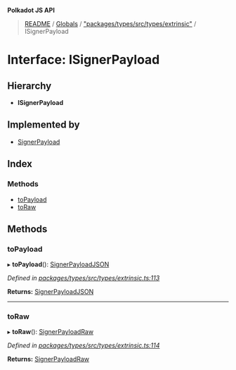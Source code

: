 **Polkadot JS API**

> [README](../README.md) / [Globals](../globals.md) / ["packages/types/src/types/extrinsic"](../modules/_packages_types_src_types_extrinsic_.md) / ISignerPayload

# Interface: ISignerPayload

## Hierarchy

* **ISignerPayload**

## Implemented by

* [SignerPayload](../classes/_packages_types_src_extrinsic_signerpayload_.signerpayload.md)

## Index

### Methods

* [toPayload](_packages_types_src_types_extrinsic_.isignerpayload.md#topayload)
* [toRaw](_packages_types_src_types_extrinsic_.isignerpayload.md#toraw)

## Methods

### toPayload

▸ **toPayload**(): [SignerPayloadJSON](_packages_types_src_types_extrinsic_.signerpayloadjson.md)

*Defined in [packages/types/src/types/extrinsic.ts:113](https://github.com/polkadot-js/api/blob/05c0379f4/packages/types/src/types/extrinsic.ts#L113)*

**Returns:** [SignerPayloadJSON](_packages_types_src_types_extrinsic_.signerpayloadjson.md)

___

### toRaw

▸ **toRaw**(): [SignerPayloadRaw](_packages_types_src_types_extrinsic_.signerpayloadraw.md)

*Defined in [packages/types/src/types/extrinsic.ts:114](https://github.com/polkadot-js/api/blob/05c0379f4/packages/types/src/types/extrinsic.ts#L114)*

**Returns:** [SignerPayloadRaw](_packages_types_src_types_extrinsic_.signerpayloadraw.md)
